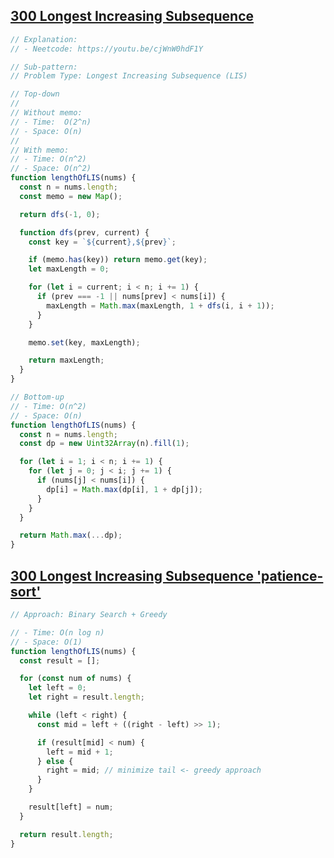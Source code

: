 ## [300 Longest Increasing Subsequence](https://leetcode.com/problems/longest-increasing-subsequence/description/)

<!-- notecardId: 1754495408448 -->

```js
// Explanation:
// - Neetcode: https://youtu.be/cjWnW0hdF1Y

// Sub-pattern:
// Problem Type: Longest Increasing Subsequence (LIS)

// Top-down
//
// Without memo:
// - Time:  O(2^n)
// - Space: O(n)
//
// With memo:
// - Time: O(n^2)
// - Space: O(n^2)
function lengthOfLIS(nums) {
  const n = nums.length;
  const memo = new Map();

  return dfs(-1, 0);

  function dfs(prev, current) {
    const key = `${current},${prev}`;

    if (memo.has(key)) return memo.get(key);
    let maxLength = 0;

    for (let i = current; i < n; i += 1) {
      if (prev === -1 || nums[prev] < nums[i]) {
        maxLength = Math.max(maxLength, 1 + dfs(i, i + 1));
      }
    }

    memo.set(key, maxLength);

    return maxLength;
  }
}

// Bottom-up
// - Time: O(n^2)
// - Space: O(n)
function lengthOfLIS(nums) {
  const n = nums.length;
  const dp = new Uint32Array(n).fill(1);

  for (let i = 1; i < n; i += 1) {
    for (let j = 0; j < i; j += 1) {
      if (nums[j] < nums[i]) {
        dp[i] = Math.max(dp[i], 1 + dp[j]);
      }
    }
  }

  return Math.max(...dp);
}
```

## [300 Longest Increasing Subsequence 'patience-sort'](https://leetcode.com/problems/longest-increasing-subsequence/description/)

<!-- notecardId: 1756230885056 -->

```js
// Approach: Binary Search + Greedy

// - Time: O(n log n)
// - Space: O(1)
function lengthOfLIS(nums) {
  const result = [];

  for (const num of nums) {
    let left = 0;
    let right = result.length;

    while (left < right) {
      const mid = left + ((right - left) >> 1);

      if (result[mid] < num) {
        left = mid + 1;
      } else {
        right = mid; // minimize tail <- greedy approach
      }
    }

    result[left] = num;
  }

  return result.length;
}
```
